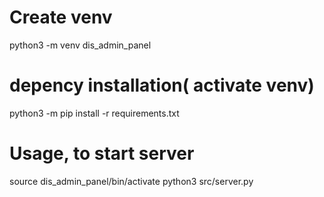 # Create venv
python3 -m venv dis_admin_panel

# depency installation( activate venv)
python3 -m pip install -r requirements.txt

# Usage, to start server
source dis_admin_panel/bin/activate
python3 src/server.py